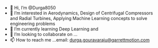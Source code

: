 - 👋 Hi, I’m @Durga8050
- 👀 I’m interested in Aerodynamics, Design of Centrifugal Compressors and Radial Turbines, Applying Machine Learning concepts to solve engineering problems
- 🌱 I’m currently learning Deep Learning and 
- 💞️ I’m looking to collaborate on ...
- 📫 How to reach me ...email: durga.gouravaraju@garrettmotion.com

<!---
Durga8050/Durga8050 is a ✨ special ✨ repository because its `README.md` (this file) appears on your GitHub profile.
You can click the Preview link to take a look at your changes.
--->
